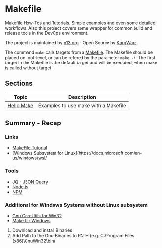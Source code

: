 # Makefile
Makefile How-Tos and Tutorials. Simple examples and even some detailed workflows. Also this project covers some wrapper for common build and release tools in the DevOps environment.

The project is maintained by [n13.org](https://n13.org) - Open Source by [KargWare](http://kargware.com).

The command ```make``` calls targets from a [Makefile](https://en.wikipedia.org/wiki/Make_(software)). The Makefile should be placed on root-level, or can be refered by the parameter ```make -f```. The first target in the Makefile is the default target and will be executed, when make is called without target.

## Sections
|Topic|Description|
|-----|-----------|
|[Hello Make](./HelloMake)|Examples to use make with a Makefile|

## Summary - Recap

### Links
* [MakeFile Tutorial](http://makefiletutorial.com/)
* [Windows Subsystem for Linux](https://docs.microsoft.com/en-us/windows/wsl/

### Tools
* [JQ - JSON Query](https://stedolan.github.io/jq/)
* [Node.js](https://nodejs.org/en/)
* [NPM](https://www.npmjs.com/)

### Additional for Windows Systems without Linux subsystem
* [Gnu CoreUtils for Win32](http://gnuwin32.sourceforge.net/packages/coreutils.htm)  
* [Make for Windows](http://gnuwin32.sourceforge.net/packages/make.htm) 
1. Download and install Binaries
2. Add Path to the Gnu-Binaries to PATH (e.g. C:\Program Files (x86)\GnuWin32\bin)
